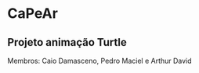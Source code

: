 <h1>CaPeAr</h1>
<h2>Projeto animação Turtle</h2>
<p>Membros: Caio Damasceno, Pedro Maciel e Arthur David<p>
